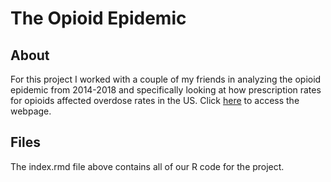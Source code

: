 # The Opioid Epidemic
## About
For this project I worked with a couple of my friends in analyzing the opioid epidemic from 2014-2018 and specifically looking at how prescription rates for opioids affected overdose rates in the US. Click [here](https://cmurphy28.github.io/opioid-epidemic.github.io/) to access the webpage. 
## Files
The index.rmd file above contains all of our R code for the project.
